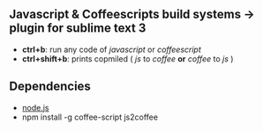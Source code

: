 ## Javascript & Coffeescripts build systems -> plugin for sublime text 3

- **ctrl+b**: run any code of _javascript_ or _coffeescript_
- **ctrl+shift+b**: prints copmiled ( _js_ to _coffee_ **or** _coffee_ to _js_ )

## Dependencies

- [node.js](http://nodejs.org/download/)
- npm install -g coffee-script js2coffee